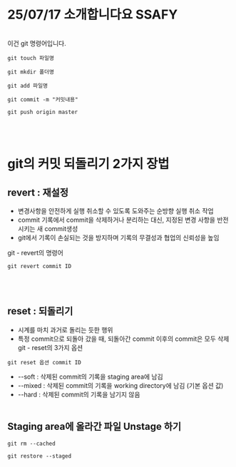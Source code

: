 # 25/07/17 소개합니다요 SSAFY 
<br>이건 git 명령어입니다. 
```git
git touch 파일명
```
```git
git mkdir 폴더명
```
```git
git add 파일명
```
```git
git commit -m "커밋내용"
```
```git
git push origin master
```
<br><br>
# git의 커밋 되돌리기 2가지 장법
## revert : 재설정
- 변경사항을 안전하게 실행 취소할 수 있도록 도와주는 순방향 실행 취소 작업
- commit 기록에서 commit을 삭제하거나 분리하는 대신, 지정된 변경 사항을 반전시키는 새 commit생성
- git에서 기록이 손실되는 것을 방지하며 기록의 무결성과 협업의 신뢰성을 높임

git - revert의 명령어 <br>
```
git revert commit ID
```
<br><br>
## reset : 되돌리기
- 시계를 마치 과거로 돌리는 듯한 행위
- 특정 commit으로 되돌아 갔을 때, 되돌아간 commit 이후의 commit은 모두 삭제
git - reset의 3가지 옵션<br>
```
git reset 옵션 commit ID
```
- --soft : 삭제된 commit의 기록을 staging area에 남김
- --mixed : 삭제된 commit의 기록을 working directory에 남김 (기본 옵션 값)
- --hard : 삭제된 commit의 기록을 남기지 않음
<br><br>
## Staging area에 올라간 파일 Unstage 하기

```
git rm --cached
```
```
git restore --staged
```
